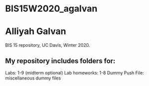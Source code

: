 # BIS15W2020_agalvan
# Alliyah Galvan

BIS 15 repository, UC Davis, Winter 2020.

## My repository includes folders for:
  Labs: 1-9 (midterm optional)
  Lab homeworks: 1-8
  Dummy Push File: miscellaneous dummy files
